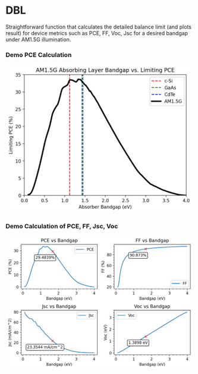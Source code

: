 # DBL
Straightforward function that calculates the detailed balance limit (and plots result) for device metrics such as PCE, FF, Voc, Jsc for a desired bandgap under AM1.5G illumination. 

### Demo PCE Calculation
![top view](images/AM1.5_Limit_0.png)

### Demo Calculation of PCE, FF, Jsc, Voc

![top view](images/AM1.5_Limit_2.png)
